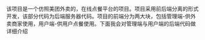 该项目是一个仿照美团外卖的，在线点餐平台的项目。项目采用前后端分离的形式开发，该部分代码为后端服务器代码。项目的前端分为两大块，包括管理端-供外卖商家使用，用户端-供用户点餐使用。下面我会对管理端与用户端的后端代码做详细介绍
